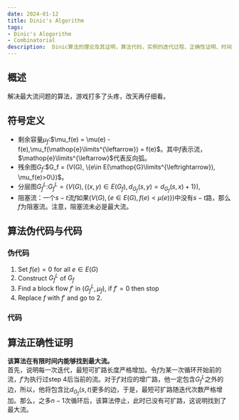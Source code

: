 ```yaml
---
date: 2024-01-12
title: Dinic's Algorithm
tags:
- Dinic's Alogorithm
- Combinatorial 
description:  Dinic算法的理论及其证明，算法代码，实例的迭代过程、正确性证明、时间复杂度及其数据结构等方面总结
---
```

## 概述
解决最大流问题的算法，游戏打多了头疼，改天再仔细看。
## 符号定义
- 剩余容量$\mu_f$:$\mu_f(e) = \mu(e) - f(e),\mu_f(\mathop{e}\limits^{\leftarrow}) = f(e)$。其中$f$表示流，$\mathop{e}\limits^{\leftarrow}$代表反向弧。
- 残余图$G_f$:$G_f = (V(G), \{e\in E(\mathop{G}\limits^{\leftrightarrow}), \mu_f(e)>0\})$。
- 分层图$G_f^L$:$G_f^L = (V(G),\{(x,y)\in E(G_f),d_{G_f}(s,y) = d_{G_f}(s,x) + 1\}),$
- 阻塞流：一个$s-t$流$f$如果$(V(G),\{e\in E(G), f(e)<\mu(e)\})$中没有$s-t$路，那么$f$为阻塞流。注意，阻塞流未必是最大流。
## 算法伪代码与代码
### 伪代码
1. Set $f(e) = 0$ for all $e\in E(G)$
2. Construct $G_f^L$ of $G_f$
3. Find a block flow $f'$ in $(G_f^L,\mu_f)$, if $f'=0$ then stop
4. Replace $f$ with $f'$ and go to 2. 
### 代码

## 算法正确性证明
**该算法在有限时间内能够找到最大流。**    
首先，说明每一次迭代，最短可扩路长度严格增加。令$f$为某一次循环开始前的流，$f'$为执行过step 4后当前的流。对于$f'$对应的增广路，他一定包含$G_f^L$之外的边，所以，他将包含比$d_{G_f}(s,t)$更多的边，于是，最短可扩路随迭代次数严格增加。那么，之多$n-1$次循环后，该算法停止，此时已没有可扩路，这说明找到了最大流。